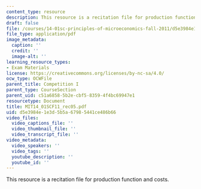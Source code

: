 ```yaml
---
content_type: resource
description: This resource is a recitation file for production function and costs.
draft: false
file: /courses/14-01sc-principles-of-microeconomics-fall-2011/d5e3984e1e3d5b5a67985441ce486b66_MIT14_01SCF11_rec05.pdf
file_type: application/pdf
image_metadata:
  caption: ''
  credit: ''
  image-alt: ''
learning_resource_types:
- Exam Materials
license: https://creativecommons.org/licenses/by-nc-sa/4.0/
ocw_type: OCWFile
parent_title: Competition I
parent_type: CourseSection
parent_uid: c51a6858-5b2e-cbf5-8359-4f4bc69947e1
resourcetype: Document
title: MIT14_01SCF11_rec05.pdf
uid: d5e3984e-1e3d-5b5a-6798-5441ce486b66
video_files:
  video_captions_file: ''
  video_thumbnail_file: ''
  video_transcript_file: ''
video_metadata:
  video_speakers: ''
  video_tags: ''
  youtube_description: ''
  youtube_id: ''
---
```

This resource is a recitation file for production function and costs.